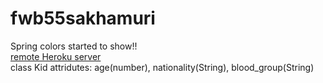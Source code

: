 # fwb55sakhamuri
Spring colors started to show!!<br>
[remote Heroku server](https://db55sakhamuri.herokuapp.com/)<br>
class Kid attridutes: age(number), nationality(String), blood_group(String)